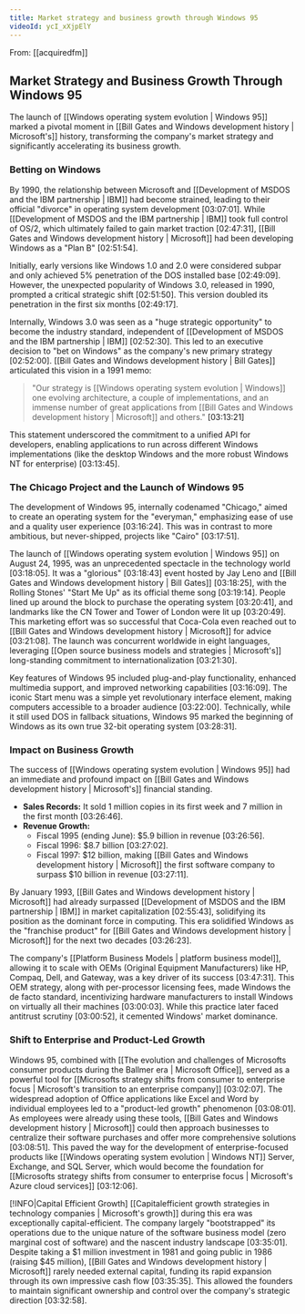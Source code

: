 ```yaml
---
title: Market strategy and business growth through Windows 95
videoId: ycI_xXjpElY
---
```


From: [[acquiredfm]] <br/> 
## Market Strategy and Business Growth Through Windows 95

The launch of [[Windows operating system evolution | Windows 95]] marked a pivotal moment in [[Bill Gates and Windows development history | Microsoft's]] history, transforming the company's market strategy and significantly accelerating its business growth.

### Betting on Windows
By 1990, the relationship between Microsoft and [[Development of MSDOS and the IBM partnership | IBM]] had become strained, leading to their official "divorce" in operating system development <a class="yt-timestamp" data-t="03:07:01">[03:07:01]</a>. While [[Development of MSDOS and the IBM partnership | IBM]] took full control of OS/2, which ultimately failed to gain market traction <a class="yt-timestamp" data-t="02:47:31">[02:47:31]</a>, [[Bill Gates and Windows development history | Microsoft]] had been developing Windows as a "Plan B" <a class="yt-timestamp" data-t="02:51:54">[02:51:54]</a>.

Initially, early versions like Windows 1.0 and 2.0 were considered subpar and only achieved 5% penetration of the DOS installed base <a class="yt-timestamp" data-t="02:49:09">[02:49:09]</a>. However, the unexpected popularity of Windows 3.0, released in 1990, prompted a critical strategic shift <a class="yt-timestamp" data-t="02:51:50">[02:51:50]</a>. This version doubled its penetration in the first six months <a class="yt-timestamp" data-t="02:49:17">[02:49:17]</a>.

Internally, Windows 3.0 was seen as a "huge strategic opportunity" to become the industry standard, independent of [[Development of MSDOS and the IBM partnership | IBM]] <a class="yt-timestamp" data-t="02:52:30">[02:52:30]</a>. This led to an executive decision to "bet on Windows" as the company's new primary strategy <a class="yt-timestamp" data-t="02:52:00">[02:52:00]</a>. [[Bill Gates and Windows development history | Bill Gates]] articulated this vision in a 1991 memo:
> "Our strategy is [[Windows operating system evolution | Windows]] one evolving architecture, a couple of implementations, and an immense number of great applications from [[Bill Gates and Windows development history | Microsoft]] and others." <a class="yt-timestamp" data-t="03:13:21">[03:13:21]</a>

This statement underscored the commitment to a unified API for developers, enabling applications to run across different Windows implementations (like the desktop Windows and the more robust Windows NT for enterprise) <a class="yt-timestamp" data-t="03:13:45">[03:13:45]</a>.

### The Chicago Project and the Launch of Windows 95
The development of Windows 95, internally codenamed "Chicago," aimed to create an operating system for the "everyman," emphasizing ease of use and a quality user experience <a class="yt-timestamp" data-t="03:16:24">[03:16:24]</a>. This was in contrast to more ambitious, but never-shipped, projects like "Cairo" <a class="yt-timestamp" data-t="03:17:51">[03:17:51]</a>.

The launch of [[Windows operating system evolution | Windows 95]] on August 24, 1995, was an unprecedented spectacle in the technology world <a class="yt-timestamp" data-t="03:18:05">[03:18:05]</a>. It was a "glorious" <a class="yt-timestamp" data-t="03:18:43">[03:18:43]</a> event hosted by Jay Leno and [[Bill Gates and Windows development history | Bill Gates]] <a class="yt-timestamp" data-t="03:18:25">[03:18:25]</a>, with the Rolling Stones' "Start Me Up" as its official theme song <a class="yt-timestamp" data-t="03:19:14">[03:19:14]</a>. People lined up around the block to purchase the operating system <a class="yt-timestamp" data-t="03:20:41">[03:20:41]</a>, and landmarks like the CN Tower and Tower of London were lit up <a class="yt-timestamp" data-t="03:20:49">[03:20:49]</a>. This marketing effort was so successful that Coca-Cola even reached out to [[Bill Gates and Windows development history | Microsoft]] for advice <a class="yt-timestamp" data-t="03:21:08">[03:21:08]</a>. The launch was concurrent worldwide in eight languages, leveraging [[Open source business models and strategies | Microsoft's]] long-standing commitment to internationalization <a class="yt-timestamp" data-t="03:21:30">[03:21:30]</a>.

Key features of Windows 95 included plug-and-play functionality, enhanced multimedia support, and improved networking capabilities <a class="yt-timestamp" data-t="03:16:09">[03:16:09]</a>. The iconic Start menu was a simple yet revolutionary interface element, making computers accessible to a broader audience <a class="yt-timestamp" data-t="03:22:00">[03:22:00]</a>. Technically, while it still used DOS in fallback situations, Windows 95 marked the beginning of Windows as its own true 32-bit operating system <a class="yt-timestamp" data-t="03:28:31">[03:28:31]</a>.

### Impact on Business Growth
The success of [[Windows operating system evolution | Windows 95]] had an immediate and profound impact on [[Bill Gates and Windows development history | Microsoft's]] financial standing.
*   **Sales Records:** It sold 1 million copies in its first week and 7 million in the first month <a class="yt-timestamp" data-t="03:26:46">[03:26:46]</a>.
*   **Revenue Growth:**
    *   Fiscal 1995 (ending June): $5.9 billion in revenue <a class="yt-timestamp" data-t="03:26:56">[03:26:56]</a>.
    *   Fiscal 1996: $8.7 billion <a class="yt-timestamp" data-t="03:27:02">[03:27:02]</a>.
    *   Fiscal 1997: $12 billion, making [[Bill Gates and Windows development history | Microsoft]] the first software company to surpass $10 billion in revenue <a class="yt-timestamp" data-t="03:27:11">[03:27:11]</a>.

By January 1993, [[Bill Gates and Windows development history | Microsoft]] had already surpassed [[Development of MSDOS and the IBM partnership | IBM]] in market capitalization <a class="yt-timestamp" data-t="02:55:43">[02:55:43]</a>, solidifying its position as the dominant force in computing. This era solidified Windows as the "franchise product" for [[Bill Gates and Windows development history | Microsoft]] for the next two decades <a class="yt-timestamp" data-t="03:26:23">[03:26:23]</a>.

The company's [[Platform Business Models | platform business model]], allowing it to scale with OEMs (Original Equipment Manufacturers) like HP, Compaq, Dell, and Gateway, was a key driver of its success <a class="yt-timestamp" data-t="03:47:31">[03:47:31]</a>. This OEM strategy, along with per-processor licensing fees, made Windows the de facto standard, incentivizing hardware manufacturers to install Windows on virtually all their machines <a class="yt-timestamp" data-t="03:00:03">[03:00:03]</a>. While this practice later faced antitrust scrutiny <a class="yt-timestamp" data-t="03:00:52">[03:00:52]</a>, it cemented Windows' market dominance.

### Shift to Enterprise and Product-Led Growth
Windows 95, combined with [[The evolution and challenges of Microsofts consumer products during the Ballmer era | Microsoft Office]], served as a powerful tool for [[Microsofts strategy shifts from consumer to enterprise focus | Microsoft's transition to an enterprise company]] <a class="yt-timestamp" data-t="03:02:07">[03:02:07]</a>. The widespread adoption of Office applications like Excel and Word by individual employees led to a "product-led growth" phenomenon <a class="yt-timestamp" data-t="03:08:01">[03:08:01]</a>. As employees were already using these tools, [[Bill Gates and Windows development history | Microsoft]] could then approach businesses to centralize their software purchases and offer more comprehensive solutions <a class="yt-timestamp" data-t="03:08:51">[03:08:51]</a>. This paved the way for the development of enterprise-focused products like [[Windows operating system evolution | Windows NT]] Server, Exchange, and SQL Server, which would become the foundation for [[Microsofts strategy shifts from consumer to enterprise focus | Microsoft's Azure cloud services]] <a class="yt-timestamp" data-t="03:12:06">[03:12:06]</a>.

[!INFO|Capital Efficient Growth]
[[Capitalefficient growth strategies in technology companies | Microsoft's growth]] during this era was exceptionally capital-efficient. The company largely "bootstrapped" its operations due to the unique nature of the software business model (zero marginal cost of software) and the nascent industry landscape <a class="yt-timestamp" data-t="03:35:01">[03:35:01]</a>. Despite taking a $1 million investment in 1981 and going public in 1986 (raising $45 million), [[Bill Gates and Windows development history | Microsoft]] rarely needed external capital, funding its rapid expansion through its own impressive cash flow <a class="yt-timestamp" data-t="03:35:35">[03:35:35]</a>. This allowed the founders to maintain significant ownership and control over the company's strategic direction <a class="yt-timestamp" data-t="03:32:58">[03:32:58]</a>.
